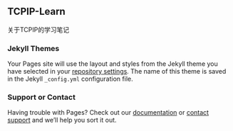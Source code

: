 ## TCPIP-Learn

关于TCPIP的学习笔记

### Jekyll Themes

Your Pages site will use the layout and styles from the Jekyll theme you have selected in your [repository settings](https://github.com/L-Super/TCPIPLearn/settings/pages). The name of this theme is saved in the Jekyll `_config.yml` configuration file.

### Support or Contact

Having trouble with Pages? Check out our [documentation](https://docs.github.com/categories/github-pages-basics/) or [contact support](https://support.github.com/contact) and we’ll help you sort it out.
